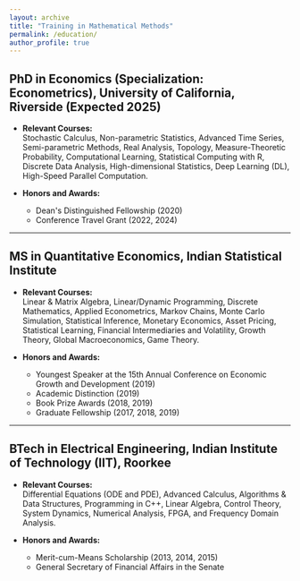```yaml
---
layout: archive
title: "Training in Mathematical Methods"
permalink: /education/
author_profile: true
---
```


## PhD in Economics (Specialization: Econometrics), University of California, Riverside (Expected 2025)

- **Relevant Courses:**  
  Stochastic Calculus, Non-parametric Statistics, Advanced Time Series, Semi-parametric Methods, Real Analysis, Topology, Measure-Theoretic Probability, Computational Learning, Statistical Computing with R, Discrete Data Analysis, High-dimensional Statistics, Deep Learning (DL), High-Speed Parallel Computation.

- **Honors and Awards:**  
  - Dean's Distinguished Fellowship (2020)  
  - Conference Travel Grant (2022, 2024)

****

## MS in Quantitative Economics, Indian Statistical Institute

- **Relevant Courses:**  
  Linear & Matrix Algebra, Linear/Dynamic Programming, Discrete Mathematics, Applied Econometrics, Markov Chains, Monte Carlo Simulation, Statistical Inference, Monetary Economics, Asset Pricing, Statistical Learning, Financial Intermediaries and Volatility, Growth Theory, Global Macroeconomics, Game Theory.

- **Honors and Awards:**  
  - Youngest Speaker at the 15th Annual Conference on Economic Growth and Development (2019)  
  - Academic Distinction (2019)  
  - Book Prize Awards (2018, 2019)  
  - Graduate Fellowship (2017, 2018, 2019)

****

## BTech in Electrical Engineering, Indian Institute of Technology (IIT), Roorkee

- **Relevant Courses:**  
  Differential Equations (ODE and PDE), Advanced Calculus, Algorithms & Data Structures, Programming in C++, Linear Algebra, Control Theory, System Dynamics, Numerical Analysis, FPGA,  and Frequency Domain Analysis.

- **Honors and Awards:**  
  - Merit-cum-Means Scholarship (2013, 2014, 2015)  
  - General Secretary of Financial Affairs in the Senate
